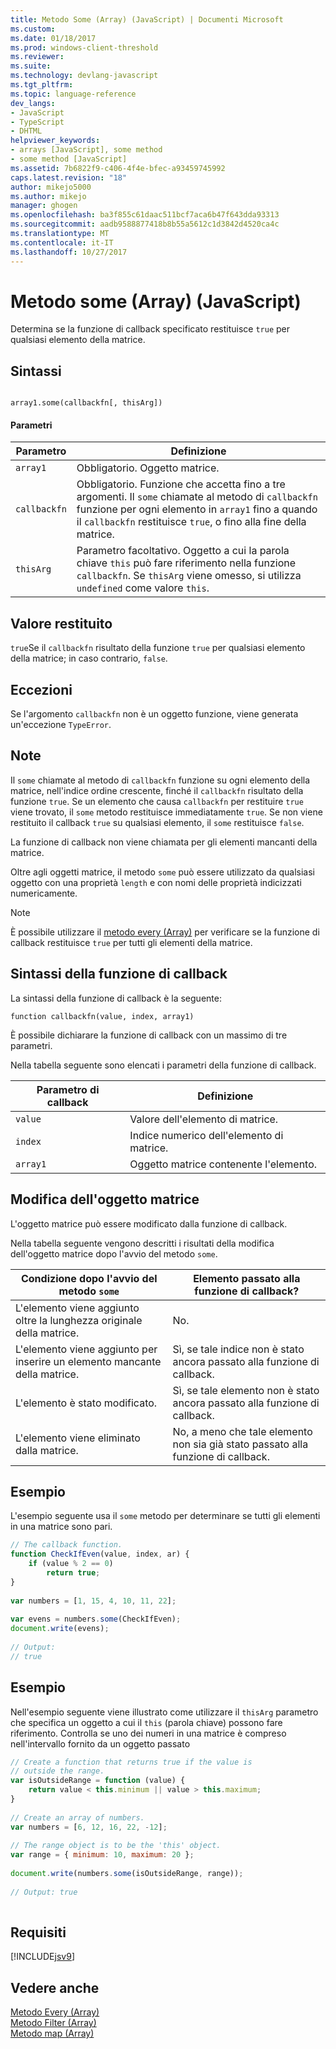 ```yaml
---
title: Metodo Some (Array) (JavaScript) | Documenti Microsoft
ms.custom: 
ms.date: 01/18/2017
ms.prod: windows-client-threshold
ms.reviewer: 
ms.suite: 
ms.technology: devlang-javascript
ms.tgt_pltfrm: 
ms.topic: language-reference
dev_langs:
- JavaScript
- TypeScript
- DHTML
helpviewer_keywords:
- arrays [JavaScript], some method
- some method [JavaScript]
ms.assetid: 7b6822f9-c406-4f4e-bfec-a93459745992
caps.latest.revision: "18"
author: mikejo5000
ms.author: mikejo
manager: ghogen
ms.openlocfilehash: ba3f855c61daac511bcf7aca6b47f643dda93313
ms.sourcegitcommit: aadb9588877418b8b55a5612c1d3842d4520ca4c
ms.translationtype: MT
ms.contentlocale: it-IT
ms.lasthandoff: 10/27/2017
---
```

# <a name="some-method-array-javascript"></a>Metodo some (Array) (JavaScript)
Determina se la funzione di callback specificato restituisce `true` per qualsiasi elemento della matrice.  
  
## <a name="syntax"></a>Sintassi  
  
```  
  
array1.some(callbackfn[, thisArg])  
```  
  
#### <a name="parameters"></a>Parametri  
  
|Parametro|Definizione|  
|---------------|----------------|  
|`array1`|Obbligatorio. Oggetto matrice.|  
|`callbackfn`|Obbligatorio. Funzione che accetta fino a tre argomenti. Il `some` chiamate al metodo di `callbackfn` funzione per ogni elemento in `array1` fino a quando il `callbackfn` restituisce `true`, o fino alla fine della matrice.|  
|`thisArg`|Parametro facoltativo. Oggetto a cui la parola chiave `this` può fare riferimento nella funzione `callbackfn`. Se `thisArg` viene omesso, si utilizza `undefined` come valore `this`.|  
  
## <a name="return-value"></a>Valore restituito  
 `true`Se il `callbackfn` risultato della funzione `true` per qualsiasi elemento della matrice; in caso contrario, `false`.  
  
## <a name="exceptions"></a>Eccezioni  
 Se l'argomento `callbackfn` non è un oggetto funzione, viene generata un'eccezione `TypeError`.  
  
## <a name="remarks"></a>Note  
 Il `some` chiamate al metodo di `callbackfn` funzione su ogni elemento della matrice, nell'indice ordine crescente, finché il `callbackfn` risultato della funzione `true`. Se un elemento che causa `callbackfn` per restituire `true` viene trovato, il `some` metodo restituisce immediatamente `true`. Se non viene restituito il callback `true` su qualsiasi elemento, il `some` restituisce `false`.  
  
 La funzione di callback non viene chiamata per gli elementi mancanti della matrice.  
  
 Oltre agli oggetti matrice, il metodo `some` può essere utilizzato da qualsiasi oggetto con una proprietà `length` e con nomi delle proprietà indicizzati numericamente.  
  
> [!NOTE]
>  È possibile utilizzare il [metodo every (Array)](../../javascript/reference/every-method-array-javascript.md) per verificare se la funzione di callback restituisce `true` per tutti gli elementi della matrice.  
  
## <a name="callback-function-syntax"></a>Sintassi della funzione di callback  
 La sintassi della funzione di callback è la seguente:  
  
 `function callbackfn(value, index, array1)`  
  
 È possibile dichiarare la funzione di callback con un massimo di tre parametri.  
  
 Nella tabella seguente sono elencati i parametri della funzione di callback.  
  
|Parametro di callback|Definizione|  
|------------------------|----------------|  
|`value`|Valore dell'elemento di matrice.|  
|`index`|Indice numerico dell'elemento di matrice.|  
|`array1`|Oggetto matrice contenente l'elemento.|  
  
## <a name="modifying-the-array-object"></a>Modifica dell'oggetto matrice  
 L'oggetto matrice può essere modificato dalla funzione di callback.  
  
 Nella tabella seguente vengono descritti i risultati della modifica dell'oggetto matrice dopo l'avvio del metodo `some`.  
  
|Condizione dopo l'avvio del metodo `some`|Elemento passato alla funzione di callback?|  
|----------------------------------------------|------------------------------------------|  
|L'elemento viene aggiunto oltre la lunghezza originale della matrice.|No.|  
|L'elemento viene aggiunto per inserire un elemento mancante della matrice.|Sì, se tale indice non è stato ancora passato alla funzione di callback.|  
|L'elemento è stato modificato.|Sì, se tale elemento non è stato ancora passato alla funzione di callback.|  
|L'elemento viene eliminato dalla matrice.|No, a meno che tale elemento non sia già stato passato alla funzione di callback.|  
  
## <a name="example"></a>Esempio  
 L'esempio seguente usa il `some` metodo per determinare se tutti gli elementi in una matrice sono pari.  
  
```JavaScript  
// The callback function.  
function CheckIfEven(value, index, ar) {  
    if (value % 2 == 0)  
        return true;  
}  
  
var numbers = [1, 15, 4, 10, 11, 22];  
  
var evens = numbers.some(CheckIfEven);  
document.write(evens);  
  
// Output:  
// true  
```  
  
## <a name="example"></a>Esempio  
 Nell'esempio seguente viene illustrato come utilizzare il `thisArg` parametro che specifica un oggetto a cui il `this` (parola chiave) possono fare riferimento. Controlla se uno dei numeri in una matrice è compreso nell'intervallo fornito da un oggetto passato  
  
```JavaScript  
// Create a function that returns true if the value is   
// outside the range.  
var isOutsideRange = function (value) {  
    return value < this.minimum || value > this.maximum;  
}  
  
// Create an array of numbers.  
var numbers = [6, 12, 16, 22, -12];  
  
// The range object is to be the 'this' object.  
var range = { minimum: 10, maximum: 20 };  
  
document.write(numbers.some(isOutsideRange, range));  
  
// Output: true  
  
```  
  
## <a name="requirements"></a>Requisiti  
 [!INCLUDE[jsv9](../../javascript/includes/jsv9-md.md)]  
  
## <a name="see-also"></a>Vedere anche  
 [Metodo Every (Array)](../../javascript/reference/every-method-array-javascript.md)   
 [Metodo Filter (Array)](../../javascript/reference/filter-method-array-javascript.md)   
 [Metodo map (Array)](../../javascript/reference/map-method-array-javascript.md)